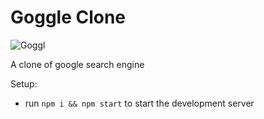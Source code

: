 # Goggle Clone

![Goggl](https://i.ibb.co/yQdYhtq/image.png)

A clone of google search engine

Setup:
- run ```npm i && npm start``` to start the development server


